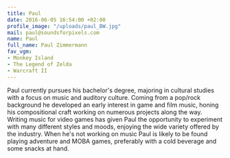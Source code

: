 ```yaml
---
title: Paul
date: 2016-06-05 16:54:00 +02:00
profile_image: "/uploads/paul_BW.jpg"
mail: paul@soundsforpixels.com
name: Paul
full_name: Paul Zimmermann
fav_vgm:
- Monkey Island
- The Legend of Zelda
- Warcraft II
---
```


Paul currently pursues his bachelor's degree, majoring in cultural studies with a focus on music and auditory culture. Coming from a pop/rock background he developed an early interest in game and film music, honing his compositional craft working on numerous projects along the way. Writing music for video games has given Paul the opportunity to experiment with many different styles and moods, enjoying the wide variety offered by the industry. When he's not working on music Paul is likely to be found playing adventure and MOBA games, preferably with a cold beverage and some snacks at hand.
